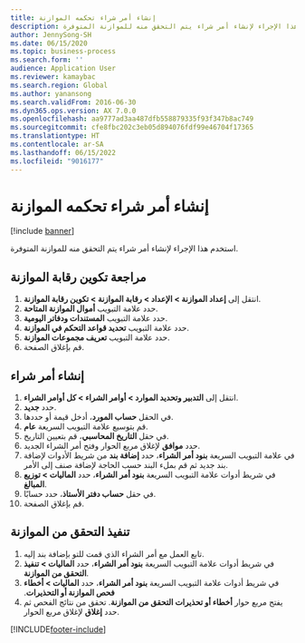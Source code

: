 ```yaml
---
title: إنشاء أمر شراء تحكمه الموازنة
description: استخدم هذا الإجراء لإنشاء أمر شراء يتم التحقق منه للموازنة المتوفرة.
author: JennySong-SH
ms.date: 06/15/2020
ms.topic: business-process
ms.search.form: ''
audience: Application User
ms.reviewer: kamaybac
ms.search.region: Global
ms.author: yanansong
ms.search.validFrom: 2016-06-30
ms.dyn365.ops.version: AX 7.0.0
ms.openlocfilehash: aa9777ad3aa487dfb558879335f93f347b8ac749
ms.sourcegitcommit: cfe8fbc202c3eb05d894076fdf99e46704f17365
ms.translationtype: HT
ms.contentlocale: ar-SA
ms.lasthandoff: 06/15/2022
ms.locfileid: "9016177"
---
```

# <a name="create-a-purchase-order-governed-by-budget"></a>إنشاء أمر شراء تحكمه الموازنة

[!include [banner](../../includes/banner.md)]

استخدم هذا الإجراء لإنشاء أمر شراء يتم التحقق منه للموازنة المتوفرة.

## <a name="review-the-budget-control-configuration"></a>مراجعة تكوين رقابة الموازنة

1. انتقل إلى **إعداد الموازنة > الإعداد > رقابة الموازنة > تكوين رقابة الموازنة**.
1. حدد علامة التبويب **أموال الموازنة المتاحة‬**.
1. حدد علامة التبويب **المستندات ودفاتر اليومية**.
1. حدد علامة التبويب **تحديد قواعد التحكم في الموازنة‬**.
1. حدد علامة التبويب **تعريف مجموعات الموازنة‬‬**.
1. قم بإغلاق الصفحة.

## <a name="create-a-purchase-order"></a>إنشاء أمر شراء

1. انتقل إلى **التدبير وتحديد الموارد > أوامر الشراء > كل أوامر الشراء**.
1. حدد **جديد**.
1. في الحقل **حساب المورد**، أدخل قيمة أو حددها.
1. قم بتوسيع علامة التبويب السريعة **عام**.
1. في حقل **التاريخ المحاسبي‬**، قم بتعيين التاريخ.
1. حدد **موافق** لإغلاق مربع الحوار وفتح أمر الشراء الجديد.
1. في علامة التبويب السريعة **بنود أمر الشراء**، حدد **إضافة بند** من شريط الأدوات لإضافة بند جديد ثم قم بملء البند حسب الحاجة لإضافة صنف إلى الأمر.
1. في شريط أدوات علامة التبويب السريعة **بنود أمر الشراء**، حدد **الماليات \> توزيع المبالغ**.
1. في حقل **حساب دفتر الأستاذ**، حدد حسابًا.
1. قم بإغلاق الصفحة.

## <a name="perform-budget-checking"></a>تنفيذ التحقق من الموازنة

1. تابع العمل مع أمر الشراء الذي قمت للتو بإضافة بند إليه.
1. في شريط أدوات علامة التبويب السريعة **بنود أمر الشراء**، حدد **الماليات \> ‏‫تنفيذ التحقق من الموازنة‬**.
1. في شريط أدوات علامة التبويب السريعة **بنود أمر الشراء**، حدد **الماليات \> ‏‫‏‫أخطاء فحص الموازنة أو التحذيرات‬**.
1. يفتح مربع حوار **أخطاء أو تحذيرات التحقق من الموازنة**. تحقق من نتائج الفحص ثم حدد **إغلاق** لإغلاق مربع الحوار.

[!INCLUDE[footer-include](../../../includes/footer-banner.md)]